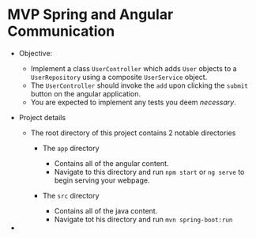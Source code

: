 # MVP Spring and Angular Communication
* Objective:
    * Implement a class `UserController` which adds `User` objects to a `UserRepository` using a composite `UserService` object.
    * The `UserController` should invoke the `add` upon clicking the `submit` button on the angular application.
    * You are expected to implement any tests you deem _necessary_.

* Project details
    * The root directory of this project contains 2 notable directories
        * The `app` directory
            * Contains all of the angular content.
            * Navigate to this directory and run `npm start` or `ng serve` to begin serving your webpage.            
            
        * The `src` directory
            * Contains all of the java content.
            * Navigate tot his directory and run `mvn spring-boot:run`
            
* 